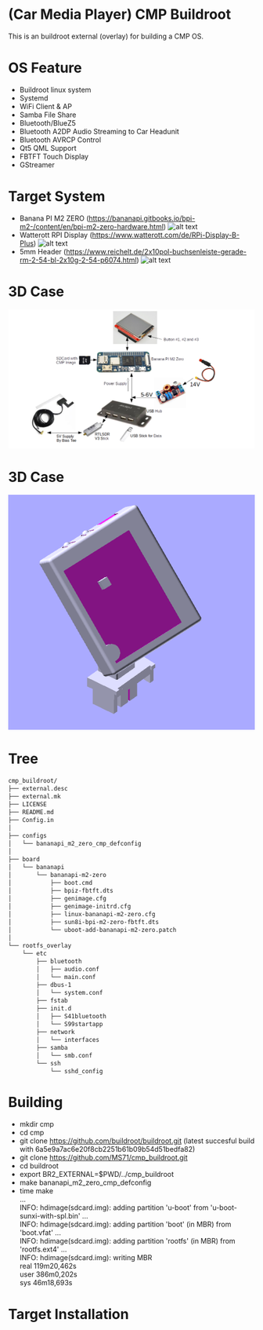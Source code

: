 # (Car Media Player) CMP Buildroot #

This is an buildroot external (overlay) for building a CMP OS.

# OS Feature
- Buildroot linux system
- Systemd
- WiFi Client & AP
- Samba File Share
- Bluetooth/BlueZ5
- Bluetooth A2DP Audio Streaming to Car Headunit
- Bluetooth AVRCP Control
- Qt5 QML Support
- FBTFT Touch Display
- GStreamer

# Target System
- Banana PI M2 ZERO (https://bananapi.gitbooks.io/bpi-m2-/content/en/bpi-m2-zero-hardware.html)
![alt text](http://www.banana-pi.org/images/bpi-images/ZERO/zero1.jpg)
- Watterott RPI Display (https://www.watterott.com/de/RPi-Display-B-Plus)
![alt text](https://www.watterott.com/media/images/popup/20110952_1.jpg)
- 5mm Header (https://www.reichelt.de/2x10pol-buchsenleiste-gerade-rm-2-54-bl-2x10g-2-54-p6074.html)
![alt text](https://cdn-reichelt.de/bilder/web/artikel_ws/C140/BL_2X10G_2_54.jpg)

# 3D Case
![alt text](images/System.png)

# 3D Case
![alt text](images/bpiz_01.png)

# Tree
```
cmp_buildroot/
├── external.desc
├── external.mk
├── LICENSE
├── README.md
├── Config.in
│
├── configs
│   └── bananapi_m2_zero_cmp_defconfig
│
├── board
│   └── bananapi
│       └── bananapi-m2-zero
│           ├── boot.cmd
│           ├── bpiz-fbtft.dts
│           ├── genimage.cfg
│           ├── genimage-initrd.cfg
│           ├── linux-bananapi-m2-zero.cfg
│           ├── sun8i-bpi-m2-zero-fbtft.dts
│           └── uboot-add-bananapi-m2-zero.patch
│
└── rootfs_overlay
    └── etc
        ├── bluetooth
        │   ├── audio.conf
        │   └── main.conf
        ├── dbus-1
        │   └── system.conf
        ├── fstab
        ├── init.d
        │   ├── S41bluetooth
        │   └── S99startapp
        ├── network
        │   └── interfaces
        ├── samba
        │   └── smb.conf
        └── ssh
            └── sshd_config
```

# Building
- mkdir cmp
- cd cmp
- git clone https://github.com/buildroot/buildroot.git
  (latest succesful build with 6a5e9a7ac6e20f8cb2251b61b09b54d51bedfa82)
- git clone https://github.com/MS71/cmp_buildroot.git
- cd buildroot
- export BR2_EXTERNAL=$PWD/../cmp_buildroot
- make bananapi_m2_zero_cmp_defconfig
- time make<br>
    ...<br>
    INFO: hdimage(sdcard.img): adding partition 'u-boot' from 'u-boot-sunxi-with-spl.bin' ...<br>
    INFO: hdimage(sdcard.img): adding partition 'boot' (in MBR) from 'boot.vfat' ...<br>
    INFO: hdimage(sdcard.img): adding partition 'rootfs' (in MBR) from 'rootfs.ext4' ...<br>
    INFO: hdimage(sdcard.img): writing MBR<br>
    real	119m20,462s<br>
    user	386m0,202s<br>
    sys	46m18,693s<br>

# Target Installation


